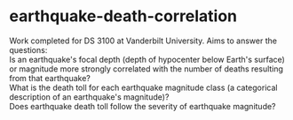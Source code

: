 # earthquake-death-correlation
Work completed for DS 3100 at Vanderbilt University. Aims to answer the questions:\
Is an earthquake's focal depth (depth of hypocenter below Earth's surface) or magnitude more strongly correlated with the number of deaths resulting from that earthquake?\
What is the death toll for each earthquake magnitude class (a categorical description of an earthquake's magnitude)?\
Does earthquake death toll follow the severity of earthquake magnitude?
